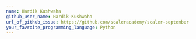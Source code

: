 ```yaml
---
name: Hardik Kushwaha
github_user_name: Hardik-Kushwaha
url_of_github_issue: https://github.com/scaleracademy/scaler-september-open-source-challenge/issues/221
your_favroite_programming_language: Python
---
```

